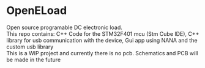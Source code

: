 # OpenELoad
Open source programable DC electronic load.\
This repo contains: C++ Code for the STM32F401 mcu (Stm Cube IDE), C++ library for usb communication with the device, Gui app using NANA and the custom usb library\
This is a WIP project and currently there is no pcb. Schematics and PCB will be made in the future
